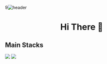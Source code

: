 9![header](https://capsule-render.vercel.app/api?type=waving&color=auto&height=300&section=header&text=ChiJun%20In&fontSize=90&animation=fadeIn&fontAlignY=38&desc=Embedded%20Software%20Developer&descAlignY=51&descAlign=72)

# <p align='center'> Hi There 👋</p>

## Main Stacks

<img src="https://img.shields.io/badge/C/C99-A8B9CC?style=flat-square&logo=C&logoColor=black">
<img src="https://img.shields.io/badge/Python-3776AB?style=flat-square&logo=C&logoColor=white">
